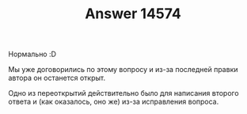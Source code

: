 ﻿---
title: "Answer 14574"
se.owner.user_id: 178988
se.owner.display_name: "Qwertiy"
se.owner.link: "https://ru.meta.stackoverflow.com/users/178988/qwertiy"
se.answer_id: 14574
se.question_id: 14573
se.post_type: answer
se.is_accepted: False
---
<p>Нормально :D</p>
<p>Мы уже договорились по этому вопросу и из-за последней правки автора он останется открыт.</p>
<p>Одно из переоткрытий действительно было для написания второго ответа и (как оказалось, оно же) из-за исправления вопроса.</p>
